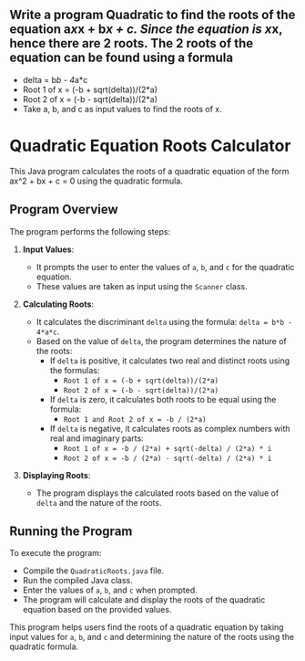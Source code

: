 ## Write a program Quadratic to find the roots of the equation a*x*x + b*x + c. Since the equation is x*x, hence there are 2 roots. The 2 roots of the equation can be found using a formula
- delta = b*b - 4*a*c
- Root 1 of x = (-b + sqrt(delta))/(2*a)
- Root 2 of x = (-b - sqrt(delta))/(2*a)
- Take a, b, and c as input values to find the roots of x.

# Quadratic Equation Roots Calculator

This Java program calculates the roots of a quadratic equation of the form ax^2 + bx + c = 0 using the quadratic formula.

## Program Overview

The program performs the following steps:

1. **Input Values**:
   - It prompts the user to enter the values of `a`, `b`, and `c` for the quadratic equation.
   - These values are taken as input using the `Scanner` class.

2. **Calculating Roots**:
   - It calculates the discriminant `delta` using the formula: `delta = b*b - 4*a*c`.
   - Based on the value of `delta`, the program determines the nature of the roots:
     - If `delta` is positive, it calculates two real and distinct roots using the formulas:
       - `Root 1 of x = (-b + sqrt(delta))/(2*a)`
       - `Root 2 of x = (-b - sqrt(delta))/(2*a)`
     - If `delta` is zero, it calculates both roots to be equal using the formula:
       - `Root 1 and Root 2 of x = -b / (2*a)`
     - If `delta` is negative, it calculates roots as complex numbers with real and imaginary parts:
       - `Root 1 of x = -b / (2*a) + sqrt(-delta) / (2*a) * i`
       - `Root 2 of x = -b / (2*a) - sqrt(-delta) / (2*a) * i`

3. **Displaying Roots**:
   - The program displays the calculated roots based on the value of `delta` and the nature of the roots.

## Running the Program

To execute the program:
- Compile the `QuadraticRoots.java` file.
- Run the compiled Java class.
- Enter the values of `a`, `b`, and `c` when prompted.
- The program will calculate and display the roots of the quadratic equation based on the provided values.

This program helps users find the roots of a quadratic equation by taking input values for `a`, `b`, and `c` and determining the nature of the roots using the quadratic formula.
